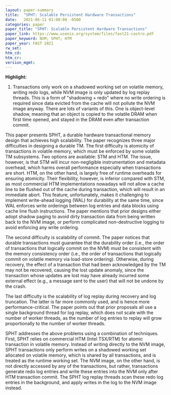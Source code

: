 ```yaml
---
layout: paper-summary
title:  "SPHT: Scalable Persistent Hardware Transactions"
date:   2021-06-11 01:00:00 -0500
categories: paper
paper_title: "SPHT: Scalable Persistent Hardware Transactions"
paper_link: https://www.usenix.org/system/files/fast21-castro.pdf
paper_keyword: NVM; SPHT; HTM
paper_year: FAST 2021
rw_set:
htm_cd:
htm_cr:
version_mgmt:
---
```


**Highlight:**

1. Transactions only work on a shadowed working set on volatile memory, writing redo logs, while NVM image is 
   only updated by log replay threads. 
   This is a form of "shadowing + redo" where no write ordering is required since data evicted from the cache 
   will not pollute the NVM image anyway.
   There are lots of variants of this. One is object-level shadow, meaning that an object is copied to the volatile
   DRAM when first time opened, and stayed in the DRAM even after transaction commit.
   

This paper presents SPHT, a durable hardware transactional memory design that achieves high scalability.
The paper recognizes three major difficulties in designing a durable TM. The first difficulty is atomicity of
transactions in volatile memory, which must be enforced by some volatile TM subsystems. 
Two options are available: STM and HTM. The issue, however, is that STM will incur non-negligible instrumentation
and metadata overhead, which harms overall performance especially when transactions are short.
HTM, on the other hand, is largely free of runtime overheads for ensuring atomicity. Their flexibility, however,
is inferior compared with STM, as most commercial HTM implementations nowadays will not allow a cache line to be flushed
out of the cache during transaction, which will result in an immediate abort. 
This feature, unfortunately, makes it challenging to implement write-ahead logging (WAL) for durability at the same
time, since WAL enforces write orderings between log entries and data blocks using cache line flush instructions.
The paper mentions that prior designs either adopt shadow paging to avoid dirty transaction data from being written
back to the NVM image, or perform complicated non-destructive logging to avoid enforcing any write ordering.

The second difficulty is scalability of commit. The paper notices that durable transactions must guarantee that the
durability order (i.e., the order of transactions that logically commit on the NVM) must be consistent with the 
memory consistency order (i.e., the order of transactions that logically commit on volatile memory via load-store
ordering). Otherwise, during recovery, the effect of a transaction that had been acknowledged by the TM may not be 
recovered, causing the lost update anomaly, since the transaction whose updates are lost may have already incurred some
external effect (e.g., a message sent to the user) that will not be undone by the crash.

The last difficulty is the scalability of log replay during recovery and log truncation. The latter is far more
commonly used, and is hence more performance-critical. The paper points out that prior proposals all use a single
background thread for log replay, which does not scale with the number of worker threads, as the number of log entries
to replay will grow proportionally to the number of worker threads.

SPHT addresses the above problems using a combination of techniques. First, SPHT relies on commercial HTM 
(Intel TSX/RTM) for atomic transaction in volatile memory. Instead of writing directly to the NVM image, SPHT 
transactions only perform writes on a shadowed working set allocated on volatile memory, which is shared by all
transactions, and is treated as the runtime working set. The NVM image, on the other hand, is not directly accessed
by any of the transactions, but rather, transactions generate redo log entries and write these entries into the 
NVM only after HTM transaction commit. 
The SPHT log replay threads scan these redo log entries in the background, and apply writes in the log to the NVM
image instead.
